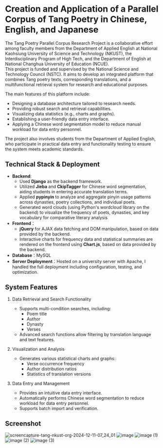 # Creation and Application of a Parallel Corpus of Tang Poetry in Chinese, English, and Japanese

The Tang Poetry Parallel Corpus Research Project is a collaborative effort among faculty members from the Department of Applied English at National Kaohsiung University of Science and Technology (NKUST), the Interdisciplinary Program of High Tech, and the Department of English at National Changhua University of Education (NCUE). 
<br>
This project is funded and supervised by the National Science and Technology Council (NSTC). It aims to develop an integrated platform that combines Tang poetry texts, corresponding translations, and a multifunctional retrieval system for research and educational purposes.
<br>

The main features of this platform include:
- Designing a database architecture tailored to research needs.
- Providing robust search and retrieval capabilities.
- Visualizing data statistics (e.g., charts and graphs).
- Establishing a user-friendly data entry interface.
- Applying a Chinese word segmentation model to reduce manual workload for data entry personnel.

The project also involves students from the Department of Applied English, who participate in practical data entry and functionality testing to ensure the system meets academic standards.


## Technical Stack & Deployment

- **Backend**:
  - Used **Django** as the backend framework.
  - Utilized **Jieba** and **CkipTagger** for Chinese word segmentation, aiding students in entering accurate translation terms.
  - Applied **pypinyin** to analyze and aggregate pinyin usage patterns across dynasties, poetry collections, and individual poets.
  - Generated word clouds (using Python's wordcloud library on the backend) to visualize the frequency of poets, dynasties, and key vocabulary for comparative literary analysis
- **Frontend**：
  - **jQuery** for AJAX data fetching and DOM manipulation, based on data provided by the backend.
  - Interactive charts for frequency data and statistical summaries are rendered on the frontend using **Chart.js**, based on data provided by the backend.
- **Database**：MySQL
- **Server Deployment**：Hosted on a university server with Apache, I handled the full deployment including configuration, testing, and optimization.



## System Features

1. Data Retrieval and Search Functionality
   - Supports multi-condition searches, including:
     - Poem title
     - Author
     - Dynasty
     - Verses
   - Advanced search functions allow filtering by translation language and text features.

2. Visualization and Analysis
   - Generates various statistical charts and graphs:
     - Verse occurrence frequency
     - Author distribution ratios
     - Statistics of translation versions

3. Data Entry and Management
   - Provides an intuitive data entry interface.
   - Automatically performs Chinese word segmentation to reduce workload for data entry personnel.
   - Supports batch import and verification.

## Screenshot
![screencapture-tang-nkust-org-2024-12-11-07_24_01](https://github.com/user-attachments/assets/95abca4b-1fb7-4758-b7aa-ef8289d2dca3)
![image](https://github.com/user-attachments/assets/c7a3567d-7de0-4459-93b9-57ce8a19ce60)
![image (1)](https://github.com/user-attachments/assets/d2ea9ff9-fd04-4968-ae0b-80a912ebbfe5)
![image (2)](https://github.com/user-attachments/assets/53f97e03-5989-496c-8615-2c4b852ae02a)
![image (3)](https://github.com/user-attachments/assets/86a0ad17-0422-43e0-8ef7-fb9beaf26f34)
